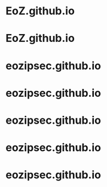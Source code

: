 # EoZ.github.io
# EoZ.github.io
# eozipsec.github.io
# eozipsec.github.io
# eozipsec.github.io
# eozipsec.github.io
# eozipsec.github.io
